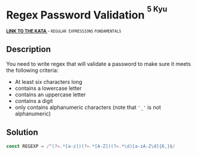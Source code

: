 <h1>Regex Password Validation <sup><sup>5 Kyu</sup></sup></h1>

<sup>
  <a href="https://www.codewars.com/kata/52e1476c8147a7547a000811">
    <strong>LINK TO THE KATA</strong>
  </a> - <code>REGULAR EXPRESSIONS</code> <code>FUNDAMENTALS</code>
</sup>

## Description

You need to write regex that will validate a password to make sure it meets the following criteria:

- At least six characters long
- contains a lowercase letter
- contains an uppercase letter
- contains a digit
- only contains alphanumeric characters (note that `'_'` is not alphanumeric)

## Solution

```javascript
const REGEXP = /^(?=.*[a-z])(?=.*[A-Z])(?=.*\d)[a-zA-Z\d]{6,}$/
```
